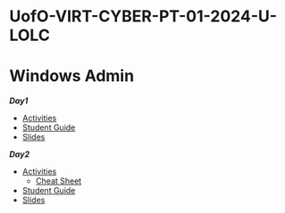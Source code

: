 # UofO-VIRT-CYBER-PT-01-2024-U-LOLC


# Windows Admin

**_Day1_**
- [Activities](https://git.bootcampcontent.com/University-of-Oregon/UofO-VIRT-CYBER-PT-01-2024-U-LOLC/-/tree/main/07-Windows-Administration-and-Hardening/1/Activities?ref_type=heads)
- [Student Guide](https://git.bootcampcontent.com/University-of-Oregon/UofO-VIRT-CYBER-PT-01-2024-U-LOLC/-/blob/main/07-Windows-Administration-and-Hardening/1/StudentGuide.md?ref_type=heads)
- [Slides](https://docs.google.com/presentation/d/1zxa5Y1sXPUSlTGig7oPq-rvgMfW7C7e3KIY46kO-zQU/edit#slide=id.g104f71ac7a5_0_1236)

**_Day2_**
- [Activities](https://git.bootcampcontent.com/University-of-Oregon/UofO-VIRT-CYBER-PT-01-2024-U-LOLC/-/tree/main/07-Windows-Administration-and-Hardening/2/Activities?ref_type=heads)
    - [Cheat Sheet](https://git.bootcampcontent.com/University-of-Oregon/UofO-VIRT-CYBER-PT-01-2024-U-LOLC/-/blob/main/07-Windows-Administration-and-Hardening/2/CheatSheet.md?ref_type=heads)
- [Student Guide](https://git.bootcampcontent.com/University-of-Oregon/UofO-VIRT-CYBER-PT-01-2024-U-LOLC/-/blob/main/07-Windows-Administration-and-Hardening/2/StudentGuide.md?ref_type=heads)
- [Slides](https://docs.google.com/presentation/d/1uXLj7TmygvPGi7-bPqVO1DvLipiIiXOemZtEcF8alVo/edit#slide=id.g104ed13abc5_0_1206)
